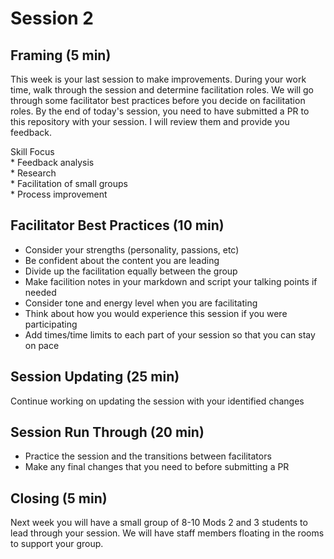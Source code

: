 # Session 2

## Framing (5 min)
This week is your last session to make improvements.  During your work time, walk through the session and determine facilitation roles.  We will go through some facilitator best practices before you decide on facilitation roles.  By the end of today's session, you need to have submitted a PR to this repository with your session.  I will review them and provide you feedback.  

Skill Focus <br>
	* Feedback analysis<br>
	* Research<br>
	* Facilitation of small groups <br>
	* Process improvement 

## Facilitator Best Practices (10 min) 
* Consider your strengths (personality, passions, etc)
* Be confident about the content you are leading
* Divide up the facilitation equally between the group
* Make facilition notes in your markdown and script your talking points if needed
* Consider tone and energy level when you are facilitating
* Think about how you would experience this session if you were participating
* Add times/time limits to each part of your session so that you can stay on pace

## Session Updating (25 min)
Continue working on updating the session with your identified changes

## Session Run Through (20 min)
* Practice the session and the transitions between facilitators
* Make any final changes that you need to before submitting a PR

## Closing (5 min)

Next week you will have a small group of 8-10 Mods 2 and 3 students to lead through your session.  We will have staff members floating in the rooms to support your group. 
